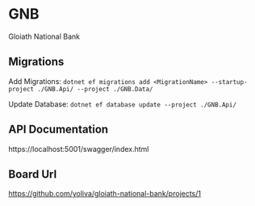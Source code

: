 # GNB

Gloiath National Bank

## Migrations

Add Migrations: `dotnet ef migrations add <MigrationName> --startup-project ./GNB.Api/ --project ./GNB.Data/`

Update Database: `dotnet ef database update --project ./GNB.Api/`

## API Documentation

https://localhost:5001/swagger/index.html

## Board Url

https://github.com/yoliva/gloiath-national-bank/projects/1
